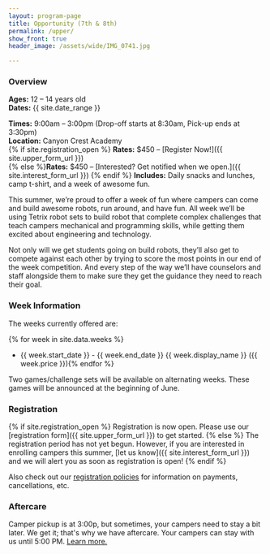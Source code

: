 ```yaml
---
layout: program-page
title: Opportunity (7th & 8th)
permalink: /upper/
show_front: true
header_image: /assets/wide/IMG_0741.jpg

---
```


### Overview
**Ages:** 12 – 14 years old  
**Dates:** {{ site.date_range }}

**Times:** 9:00am – 3:00pm (Drop-off starts at 8:30am, Pick-up ends at 3:30pm)  
**Location:** Canyon Crest Academy  
{% if site.registration_open %}
**Rates:** $450 – [Register Now!]({{ site.upper_form_url }})  
{% else %}**Rates:** $450 – [Interested? Get notified when we open.]({{ site.interest_form_url }})  {% endif %}
**Includes:** Daily snacks and lunches, camp t-shirt, and a week of awesome fun.  

This summer, we’re proud to offer a week of fun where campers can come and build awesome robots, run around, and have fun. All week we’ll be using Tetrix robot sets to build robot that complete complex challenges that teach campers mechanical and programming skills, while getting them excited about engineering and technology.

Not only will we get students going on build robots, they’ll also get to compete against each other by trying to score the most points in our end of the week competition. And every step of the way we’ll have counselors and staff alongside them to make sure they get the guidance they need to reach their goal.

### Week Information
The weeks currently offered are:

{% for week in site.data.weeks %}
- {{ week.start_date }} - {{ week.end_date }} {{ week.display_name }} ({{ week.price }}){% endfor %}

Two games/challenge sets will be available on alternating weeks. These games will be announced at the beginning of June.

### Registration
{% if site.registration_open %}
Registration is now open. Please use our [registration form]({{ site.upper_form_url }}) to get started.
{% else %}
The registration period has not yet begun. However, if you are interested in enrolling campers this summer, [let us know]({{ site.interest_form_url }}) and we will alert you as soon as registration is open!
{% endif %}

Also check out our [registration policies](/camp/about/registration) for information on payments, cancellations, etc.

### Aftercare
Camper pickup is at 3:00p, but sometimes, your campers need to stay a bit later. We get it; that's why we have aftercare. Your campers can stay with us until 5:00 PM. [Learn more.](/camp/aftercare/)
